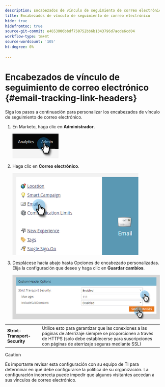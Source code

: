 ```yaml
---
description: Encabezados de vínculo de seguimiento de correo electrónico - Documentos de Marketo - Documentación del producto
title: Encabezados de vínculo de seguimiento de correo electrónico
hide: true
hidefromtoc: true
source-git-commit: e4653006bbdf750752bb6b1343796d7acde6cd04
workflow-type: tm+mt
source-wordcount: '105'
ht-degree: 0%

---
```


# Encabezados de vínculo de seguimiento de correo electrónico {#email-tracking-link-headers}

Siga los pasos a continuación para personalizar los encabezados de vínculo de seguimiento de correo electrónico.

1. En Marketo, haga clic en **Administrador**.

   ![](assets/email-tracking-link-headers-1.png)

1. Haga clic en **Correo electrónico**.

   ![](assets/email-tracking-link-headers-2.png)

1. Desplácese hacia abajo hasta Opciones de encabezado personalizadas. Elija la configuración que desee y haga clic en **Guardar cambios**.

   ![](assets/email-tracking-link-headers-3.png)

<table>
 <tr>
  <td><strong>Strict-Transport-Security</strong></td>
  <td>Utilice esto para garantizar que las conexiones a las páginas de aterrizaje siempre se proporcionen a través de HTTPS (solo debe establecerse para suscripciones con páginas de aterrizaje seguras mediante SSL)</td>
 </tr>
</table>

>[!CAUTION]
>
>Es importante revisar esta configuración con su equipo de TI para determinar en qué debe configurarse la política de su organización. La configuración incorrecta puede impedir que algunos visitantes accedan a sus vínculos de correo electrónico.
